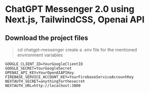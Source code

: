 # ChatGPT Messenger 2.0 using Next.js, TailwindCSS, Openai API

## Download the project files
> cd chatgpt-messenger
create a .env file for the mentioned environment variables
```
GOOGLE_CLIENT_ID=YourGoogleClientID
GOOGLE_SECRET=YourGoogleSecret
OPENAI_API_KEY=YourOpenAIAPIKey
FIREBASE_SERVICE_ACCOUNT_KEY=YourFirebaseServiceAccountKey
NEXTAUTH_SECRET=anythingforthesecret
NEXTAUTH_URL=http://localhost:3000
```
